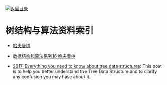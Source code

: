 [![返回目录](https://parg.co/UGo)](https://parg.co/b4z) 
 
 


 


 


 



# 树结构与算法资料索引

- [哈夫曼树](http://blog.csdn.net/shuangde800/article/details/7341289)

- [数据结构和算法系列16 哈夫曼树](http://www.cnblogs.com/mcgrady/p/3329825.html)

- [2017-Everything you need to know about tree data structures](https://parg.co/U6d): 
This post is to help you better understand the Tree Data Structure and to clarify any confusion you may have about it.
